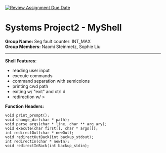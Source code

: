 [![Review Assignment Due Date](https://classroom.github.com/assets/deadline-readme-button-22041afd0340ce965d47ae6ef1cefeee28c7c493a6346c4f15d667ab976d596c.svg)](https://classroom.github.com/a/Tfg6waJb)
# Systems Project2 - MyShell

**Group Name:** Seg fault counter: INT_MAX
<br>
**Group Members:** Naomi Steinmetz, Sophie Liu
<hr>

**Shell Features:**
- reading user input
- execute commands
- command separation with semicolons
- printing cwd path
- exiting w/ "exit" and ctrl d
- redirection w/ >

**Function Headers:**
```
void print_prompt();
void change_dir(char * path);
void parse_args(char * line, char ** arg_ary);
void execute(char first[], char * args[]);
int redirectOut(char * newOut);
void redirectOutBack(int backup_stdout);
int redirectIn(char * newIn);
void redirectInBack(int backup_stdin);
```

